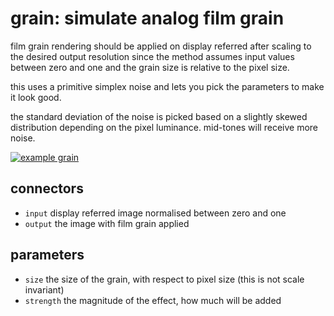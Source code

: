 # grain: simulate analog film grain

film grain rendering should be applied on display referred
after scaling to the desired output resolution since the
method assumes input values between zero and one and the grain
size is relative to the pixel size.

this uses a primitive simplex noise and lets you
pick the parameters to make it look good.

the standard deviation of the noise is picked based on
a slightly skewed distribution depending on the pixel luminance.
mid-tones will receive more noise.

[![example grain](grain.jpg)](grain.jpg)

## connectors

* `input` display referred image normalised between zero and one
* `output` the image with film grain applied

## parameters

* `size` the size of the grain, with respect to pixel size (this is not scale invariant)
* `strength` the magnitude of the effect, how much will be added


